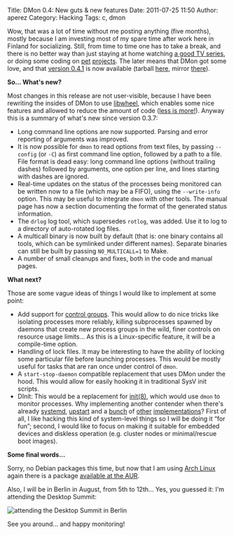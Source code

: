 Title: DMon 0.4: New guts & new features
Date: 2011-07-25 11:50
Author: aperez
Category: Hacking
Tags: c, dmon

Wow, that was a lot of time without me posting anything (five months),
mostly because I am investing most of my spare time after work here in
Finland for socializing. Still, from time to time one has to take a
break, and there is no better way than just staying at home watching [a
good TV series][], or doing some coding on [pet][] [projects][]. The
later means that DMon got some love, and that [version 0.4.1][] is now
available (tarball [here][], mirror [there][]).

**So... What's new?**

Most changes in this release are not user-visible, because I have been
rewriting the insides of DMon to use [libwheel][projects], which enables
some nice features and allowed to reduce the amount of code ([less is
more!][]). Anyway this is a summary of what's new since version 0.3.7:

-   Long command line options are now supported. Parsing and error
    reporting of arguments was improved.
-   It is now possible for `dmon` to read options from text files, by
    passing `--config` (or `-C`) as first command line option, followed
    by a path to a file. File format is dead easy: long command line
    options (without trailing dashes) followed by arguments, one option
    per line, and lines starting with dashes are ignored.
-   Real-time updates on the status of the processes being monitored can
    be written now to a file (which may be a FIFO), using the
    `--write-info` option. This may be useful to integrate `dmon` with
    other tools. The manual page has now a section documenting the
    format of the generated status information.
-   The `drlog` log tool, which supersedes `rotlog`, was added. Use it
    to log to a directory of auto-rotated log files.
-   A multicall binary is now built by default (that is: one binary
    contains all tools, which can be symlinked under different names).
    Separate binaries can still be built by passing `NO_MULTICALL=1` to
    Make.
-   A number of small cleanups and fixes, both in the code and manual
    pages.

**What next?**

Those are some vague ideas of things I would like to implement at some
point:

-   Add support for [control groups][]. This would allow to do nice
    tricks like isolating processes more reliably, killing subprocesses
    spawned by daemons that create new process groups in the wild, finer
    controls on resource usage limits... As this is a Linux-specific
    feature, it will be a compile-time option.
-   Handling of lock files. It may be interesting to have the ability of
    locking some particular file before launching processes. This would
    be mostly useful for tasks that are ran once under control of
    `dmon`.
-   A `start-stop-daemon` compatible replacement that uses DMon under
    the hood. This would allow for easily hooking it in traditional SysV
    init scripts.
-   DInit: This would be a replacement for [init(8)][], which would use
    `dmon` to monitor processes. Why implementing another contender when
    there's already [systemd][], [upstart][] and a [bunch][] of
    [other][] [implementations][]? First of all, I like hacking this
    kind of system-level things so I will be doing it “for fun”; second,
    I would like to focus on making it suitable for embedded devices and
    diskless operation (e.g. cluster nodes or minimal/rescue boot
    images).

**Some final words...**

Sorry, no Debian packages this time, but now that I am using [Arch
Linux][] again there is a package [available at the AUR][].

Also, I will be in Berlin in August, from 5th to 12th... Yes, you
guessed it: I'm attending the Desktop Summit:

![attending the Desktop Summit in Berlin][]

See you around... and happy monitoring!

  [a good TV series]: http://www.thetvdb.com/?tab=series&id=75760&lid=7
  [pet]: https://gitorious.org/dmon
  [projects]: https://gitorious.org/wheel
  [version 0.4.1]: https://gitorious.org/dmon/dmon/trees/v0.4.1
  [here]: http://people.igalia.com/aperez/files/dmon-0.4.1.tar.gz
  [there]: http://furi-ku.org/files/dmon-0.4.1.tar.gz
  [less is more!]: http://en.wikipedia.org/wiki/Minimalism#Minimalist_design
  [control groups]: https://secure.wikimedia.org/wikipedia/en/wiki/Cgroups
  [init(8)]: http://en.wikipedia.org/wiki/Init
  [systemd]: http://freedesktop.org/wiki/Software/systemd/
  [upstart]: http://upstart.ubuntu.com/
  [bunch]: http://smarden.org/runit/
  [other]: http://initng.org/trac
  [implementations]: http://roy.marples.name/projects/openrc
  [Arch Linux]: http://www.archlinux.org/
  [available at the AUR]: http://aur.archlinux.org/packages.php?ID=50553
  [attending the Desktop Summit in Berlin]: https://www.desktopsummit.org/sites/www.desktopsummit.org/files/DS2011banner.png
